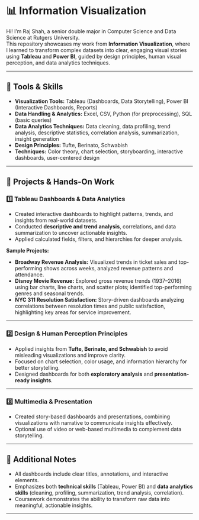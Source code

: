 # 📊 Information Visualization

Hi! I’m Raj Shah, a senior double major in Computer Science and Data Science at Rutgers University.  
This repository showcases my work from **Information Visualization**, where I learned to transform complex datasets into clear, engaging visual stories using **Tableau** and **Power BI**, guided by design principles, human visual perception, and data analytics techniques.

---

## 🧰 Tools & Skills
- **Visualization Tools:** Tableau (Dashboards, Data Storytelling), Power BI (Interactive Dashboards, Reports)  
- **Data Handling & Analytics:** Excel, CSV, Python (for preprocessing), SQL (basic queries)  
- **Data Analytics Techniques:** Data cleaning, data profiling, trend analysis, descriptive statistics, correlation analysis, summarization, insight generation  
- **Design Principles:** Tufte, Berinato, Schwabish  
- **Techniques:** Color theory, chart selection, storyboarding, interactive dashboards, user-centered design  

---

## 📂 Projects & Hands-On Work

### 1️⃣ Tableau Dashboards & Data Analytics
- Created interactive dashboards to highlight patterns, trends, and insights from real-world datasets.  
- Conducted **descriptive and trend analysis**, correlations, and data summarization to uncover actionable insights.  
- Applied calculated fields, filters, and hierarchies for deeper analysis.  

**Sample Projects:**  
- **Broadway Revenue Analysis:** Visualized trends in ticket sales and top-performing shows across weeks, analyzed revenue patterns and attendance.  
- **Disney Movie Revenue:** Explored gross revenue trends (1937–2016) using bar charts, line charts, and scatter plots; identified top-performing genres and seasonal trends.  
- **NYC 311 Resolution Satisfaction:** Story-driven dashboards analyzing correlations between resolution times and public satisfaction, highlighting key areas for service improvement.  

---

### 2️⃣ Design & Human Perception Principles
- Applied insights from **Tufte, Berinato, and Schwabish** to avoid misleading visualizations and improve clarity.  
- Focused on chart selection, color usage, and information hierarchy for better storytelling.  
- Designed dashboards for both **exploratory analysis** and **presentation-ready insights**.  

---

### 3️⃣ Multimedia & Presentation
- Created story-based dashboards and presentations, combining visualizations with narrative to communicate insights effectively.  
- Optional use of video or web-based multimedia to complement data storytelling.  

---

## 🔗 Additional Notes
- All dashboards include clear titles, annotations, and interactive elements.  
- Emphasizes both **technical skills** (Tableau, Power BI) and **data analytics skills** (cleaning, profiling, summarization, trend analysis, correlation).  
- Coursework demonstrates the ability to transform raw data into meaningful, actionable insights.  

---

